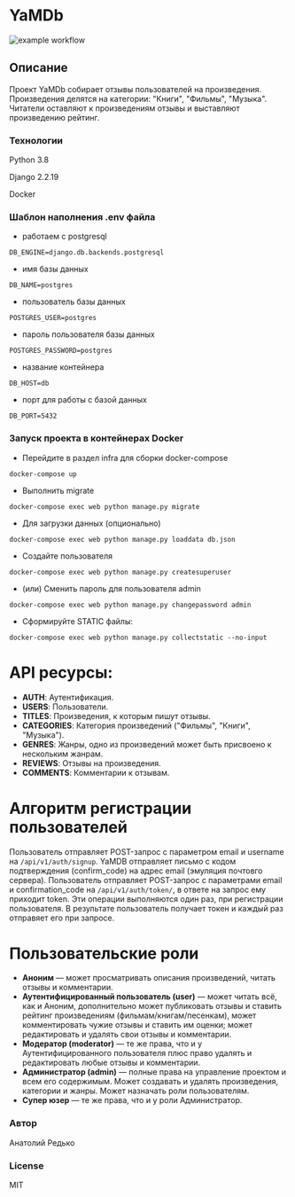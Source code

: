 # YaMDb
![example workflow](https://github.com/github/docs/actions/workflows/main.yml/badge.svg)
## Описание
Проект YaMDb собирает отзывы пользователей на произведения. 
Произведения делятся на категории: "Книги", "Фильмы", "Музыка". Читатели оставляют к произведениям отзывы и выставляют произведению рейтинг.

### Технологии
Python 3.8

Django 2.2.19

Docker

### Шаблон наполнения .env файла
- работаем с postgresql
```
DB_ENGINE=django.db.backends.postgresql 
```
- имя базы данных
```
DB_NAME=postgres
```
- пользователь базы данных
```
POSTGRES_USER=postgres
```
- пароль пользователя базы данных
```
POSTGRES_PASSWORD=postgres
```
- название контейнера
```
DB_HOST=db
```
- порт для работы с базой данных
```
DB_PORT=5432
```

### Запуск проекта в контейнерах Docker
- Перейдите в раздел infra для сборки docker-compose
```
docker-compose up
```
- Выполнить migrate
```
docker-compose exec web python manage.py migrate
```
- Для загрузки данных (опционально)
```
docker-compose exec web python manage.py loaddata db.json
```
- Создайте пользователя
```
docker-compose exec web python manage.py createsuperuser
```
- (или) Сменить пароль для пользователя admin
```
docker-compose exec web python manage.py changepassword admin
```
- Сформируйте STATIC файлы:
```
docker-compose exec web python manage.py collectstatic --no-input
```

# API ресурсы:
- **AUTH**: Аутентификация.
- **USERS**: Пользователи.
- **TITLES**: Произведения, к которым пишут отзывы.
- **CATEGORIES**: Категория произведений ("Фильмы", "Книги", "Музыка").
- **GENRES**: Жанры, одно из произведений может быть присвоено к нескольким жанрам.
- **REVIEWS**: Отзывы на произведения.
- **COMMENTS**: Комментарии к отзывам.

# Алгоритм регистрации пользователей
Пользователь отправляет POST-запрос с параметром email и username на `/api/v1/auth/signup`.
YaMDB отправляет письмо с кодом подтверждения (confirm_code) на адрес email (эмуляция почтовго сервера).
Пользователь отправляет POST-запрос с параметрами email и confirmation_code на `/api/v1/auth/token/`, 
в ответе на запрос ему приходит token.
Эти операции выполняются один раз, при регистрации пользователя. 
В результате пользователь получает токен и каждый раз отправяет его при запросе.

# Пользовательские роли
- **Аноним** — может просматривать описания произведений, читать отзывы и комментарии.
- **Аутентифицированный пользователь (user)** — может читать всё, как и Аноним, дополнительно может публиковать отзывы и ставить рейтинг произведениям (фильмам/книгам/песенкам), может комментировать чужие отзывы и ставить им оценки; может редактировать и удалять свои отзывы и комментарии.
- **Модератор (moderator)** — те же права, что и у Аутентифицированного пользователя плюс право удалять и редактировать любые отзывы и комментарии.
- **Администратор (admin)** — полные права на управление проектом и всем его содержимым. Может создавать и удалять произведения, категории и жанры. Может назначать роли пользователям.
- **Супер юзер** — те же права, что и у роли Администратор.

### Автор
Анатолий Редько

### License
MIT

